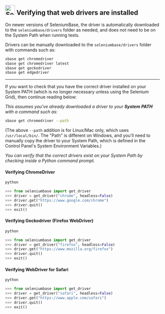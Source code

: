 <!-- SeleniumBase Docs -->

## [<img src="https://seleniumbase.github.io/img/logo6.png" title="SeleniumBase" width="32">](https://github.com/seleniumbase/SeleniumBase/) Verifying that web drivers are installed

On newer versions of SeleniumBase, the driver is automatically downloaded to the ``seleniumbase/drivers`` folder as needed, and does not need to be on the System Path when running tests.

Drivers can be manually downloaded to the ``seleniumbase/drivers`` folder with commands such as:

```bash
sbase get chromedriver
sbase get chromedriver latest
sbase get geckodriver
sbase get edgedriver
```

--------

If you want to check that you have the correct driver installed on your System PATH (which is no longer necessary unless using the Selenium Grid), then continue reading below:

*This assumes you've already downloaded a driver to your **System PATH** with a command such as:*

```bash
sbase get chromedriver --path
```

(The above ``--path`` addition is for Linux/Mac only, which uses ``/usr/local/bin/``. The "Path" is different on Windows, and you'll need to manually copy the driver to your System Path, which is defined in the Control Panel's System Environment Variables.)

*You can verify that the correct drivers exist on your System Path by checking inside a Python command prompt.*

#### Verifying ChromeDriver

```bash
python
```

```python
>>> from seleniumbase import get_driver
>>> driver = get_driver("chrome", headless=False)
>>> driver.get("https://www.google.com/chrome")
>>> driver.quit()
>>> exit()
```

#### Verifying Geckodriver (Firefox WebDriver)

```bash
python
```

```python
>>> from seleniumbase import get_driver
>>> driver = get_driver("firefox", headless=False)
>>> driver.get("https://www.mozilla.org/firefox")
>>> driver.quit()
>>> exit()
```

#### Verifying WebDriver for Safari

```bash
python
```

```python
>>> from seleniumbase import get_driver
>>> driver = get_driver("safari", headless=False)
>>> driver.get("https://www.apple.com/safari")
>>> driver.quit()
>>> exit()
```

